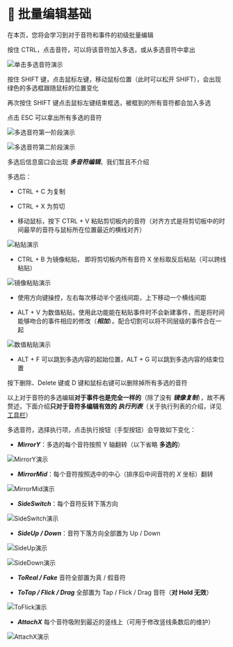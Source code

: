 # 🌟 批量编辑基础

在本页，您将会学习到对于音符和事件的初级批量编辑

按住 CTRL，点击音符，可以将该音符加入多选，或从多选音符中拿出

![单击多选音符演示](/assets/imgs/contents/单击多选音符演示.avif)

按住 SHIFT 键，点击鼠标左键，移动鼠标位置（此时可以松开 SHIFT），会出现绿色的多选框跟随鼠标的位置变化

再次按住 SHIFT 键点击鼠标左键结束框选，被框到的所有音符都会加入多选

点击 ESC 可以拿出所有多选的音符

![多选音符第一阶段演示](/assets/imgs/contents/多选音符第一阶段演示.avif)

![多选音符第二阶段演示](/assets/imgs/contents/多选音符第二阶段演示.avif)

多选后信息窗口会出现 ***多音符编辑***，我们暂且不介绍

多选后：

- CTRL + C 为复制

- CTRL + X 为剪切

- 移动鼠标，按下 CTRL + V 粘贴剪切板内的音符（对齐方式是将剪切板中的时间最早的音符与鼠标所在位置最近的横线对齐）

![粘贴演示](/assets/imgs/contents/粘贴演示.avif)

- CTRL + B 为镜像粘贴， 即将剪切板内所有音符 X 坐标取反后粘贴（可以跨线粘贴）

![镜像粘贴演示](/assets/imgs/contents/镜像粘贴演示.avif)

- 使用方向键操控，左右每次移动半个竖线间距，上下移动一个横线间距

- ALT + V 为数值粘贴，使用此功能能在粘贴事件时不会新建事件，而是将时间能够吻合的事件相应的修改（***相加***）。配合切割可以将不同层级的事件合在一起

![数值粘贴演示](/assets/imgs/contents/数值粘贴演示.avif)

- ALT + F 可以跳到多选内容的起始位置，ALT + G 可以跳到多选内容的结束位置

按下删除、Delete 键或 D 键和鼠标右键可以删除掉所有多选的音符

以上对于音符的多选编辑**对于事件也是完全一样的**（除了没有 ***镜像复制***），故不再赘述，下面介绍**只对于音符多编辑有效的 *执行列表***（关于执行列表的介绍，详见 [工具栏](../UI/tools-bar.md)）

多选音符，选择执行项，点击执行按钮（手型按钮）会导致如下变化：

- ***MirrorY***：多选的每个音符按照 Y 轴翻转（以下省略 **多选的**）

![MirrorY演示](/assets/imgs/contents/MirrorY演示.avif)

- ***MirrorMid***：每个音符按照选中的中心（排序后中间音符的 $X$ 坐标）翻转

![MirrorMid演示](/assets/imgs/contents/MirrorMid演示.avif)

- ***SideSwitch***：每个音符反转下落方向

![SideSwitch演示](/assets/imgs/contents/SideSwitch演示.avif)

- ***SideUp / Down***：音符下落方向全部置为 Up / Down

![SideUp演示](/assets/imgs/contents/SideUp演示.avif)

![SideDown演示](/assets/imgs/contents/SideDown演示.avif)

- ***ToReal / Fake*** 音符全部置为真 / 假音符

- ***ToTap / Flick / Drag*** 全部置为 Tap / Flick / Drag 音符（**对 Hold 无效**）

![ToFlick演示](/assets/imgs/contents/ToFlick演示.avif)

- ***AttachX*** 每个音符吸附到最近的竖线上（可用于修改竖线条数后的维护）

![AttachX演示](/assets/imgs/contents/AttachX演示.avif)